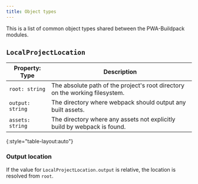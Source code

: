 ```yaml
---
title: Object types
---
```


This is a list of common object types shared between the PWA-Buildpack modules.

## `LocalProjectLocation`

| Property: Type   | Description                                                                  |
| ---------------- | ---------------------------------------------------------------------------- |
| `root: string`   | The absolute path of the project's root directory on the working filesystem. |
| `output: string` | The directory where webpack should output any built assets.                  |
| `assets: string` | The directory where any assets not explicitly build by webpack is found.     |
{:style="table-layout:auto"}

### Output location

If the value for `LocalProjectLocation.output` is relative, the location is resolved from `root`.